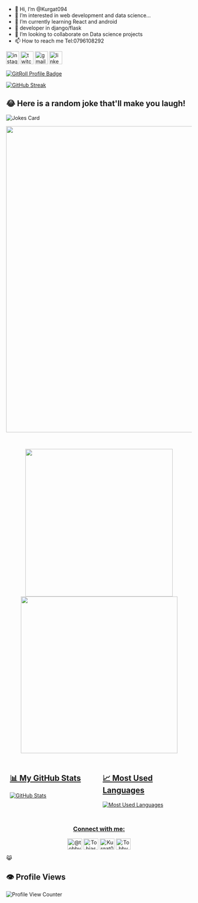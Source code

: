 - 👋 Hi, I’m @Kurgat094
- 👀 I’m interested in web development and data science...
- 🌱 I’m currently learning React and android
- 🌱 developer in django/flask
- 💞️ I’m looking to collaborate on Data science projects
- 📫 How to reach me Tel:0796108292

<div align="left">
 <a href="https://instagram.com/t.o.b.ykurgat"> <img src="https://img.shields.io/static/v1?message=Instagram&logo=instagram&label=&color=E4405F&logoColor=white&labelColor=&style=for-the-badge" height="35" alt="instagram logo"  /></a>
  <a href="https://twitter.com/@Tobby094"><img src="https://img.shields.io/static/v1?message=Twitter&logo=twitter&label=&color=9146FF&logoColor=white&labelColor=&style=for-the-badge" height="35" alt="twitch logo"  /><a/>
 <a href="tobiaskipkogei@gmail.com"> <img src="https://img.shields.io/static/v1?message=Gmail&logo=gmail&label=&color=D14836&logoColor=white&labelColor=&style=for-the-badge" height="35" alt="gmail logo"  /></a>
  <a href="www.linkedin.com/in/tobby-kurgat-844b12280"><img src="https://img.shields.io/static/v1?message=LinkedIn&logo=linkedin&label=&color=0077B5&logoColor=white&labelColor=&style=for-the-badge" height="35" alt="linkedin logo"  /></a>
</div>   
  
<!--
Kurgat094/Kurgat094 is a ✨ special ✨ repository because its `README.md` (this file) appears on your GitHub profile.
You can click the Preview link to take a look at your changes.
--->
<a href="https://gitroll.io/profile/ucHkkZNUdnCaPD6gXxmsjEE2vsa32" target="_blank"><img src="https://gitroll.io/api/badges/profiles/v1/ucHkkZNUdnCaPD6gXxmsjEE2vsa32" alt="GitRoll Profile Badge"/></a>



[![GitHub Streak](https://streak-stats.demolab.com/?user=Kurgat094&theme=tokyonight)](https://git.io/streak-stats)



## 😂 Here is a random joke that'll make you laugh!
![Jokes Card](https://readme-jokes.vercel.app/api)
 
 <p align="center">
  <img width="830" src="https://github-readme-activity-graph.vercel.app/graph?username=Kurgat094&bg_color=21232a&color=a8eeff&line=61dafb&point=f0fcff&area=true&hide_border=false" />
<a href="https://github.com/Kurgat094/github-stats">
</p>
  <br>
 <p align="center">
  <img width="400" src="https://github-readme-stats.vercel.app/api?username=Kurgat094&count_private=true&show_icons=true&theme=react" />  <img width="425" src="https://streak-stats.demolab.com/?user=Kurgat094&theme=react" />
</p>

<div style="display: flex;">

  <div style="flex: 50%; padding: 10px;">
    <h2>📊 My GitHub Stats</h2>
    <img src="https://github-readme-stats.vercel.app/api?username=Kurgat094&show_icons=true" alt="GitHub Stats" />
  </div>

  <div style="flex: 50%; padding: 10px;">
    <h2>📈 Most Used Languages</h2>
    <img src="https://github-readme-stats.vercel.app/api/top-langs/?username=Kurgat094&theme=blue-green" alt="Most Used Languages" />
  </div>

</div>
<br>
<h3 align="center" style="margin-top:20px;">Connect with me:</h3>
<p align="center">
<a href="https://twitter.com/@Tobby094" target="blank"><img align="center" src="https://raw.githubusercontent.com/rahuldkjain/github-profile-readme-generator/master/src/images/icons/Social/twitter.svg" alt="@tobby" height="30" width="40" /></a>
<a href="www.linkedin.com/in/tobby-kurgat-844b12280" target="blank"><img align="center" src="https://raw.githubusercontent.com/rahuldkjain/github-profile-readme-generator/master/src/images/icons/Social/linked-in-alt.svg" alt="Tobias Kurgat" height="30" width="40" /></a>
<a href="https://fb.com/Tobby Kurgat" target="blank"><img align="center" src="https://raw.githubusercontent.com/rahuldkjain/github-profile-readme-generator/master/src/images/icons/Social/facebook.svg" alt="Kurgat094" height="30" width="40" /></a>
<a href="https://instagram.com/t.o.b.ykurgat" target="blank"><img align="center" src="https://raw.githubusercontent.com/rahuldkjain/github-profile-readme-generator/master/src/images/icons/Social/instagram.svg" alt="Tobby" height="30" width="40" /></a>
</p> <p>😹 </p>

## 👁️ Profile Views
![Profile View Counter](https://komarev.com/ghpvc/?username=Kurgat094)
